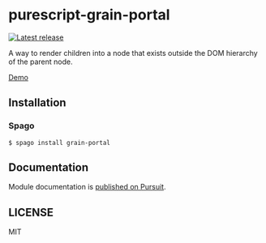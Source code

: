 # purescript-grain-portal

[![Latest release](http://img.shields.io/github/release/purescript-grain/purescript-grain-portal.svg)](https://github.com/purescript-grain/purescript-grain-portal/releases)

A way to render children into a node that exists outside the DOM hierarchy of the parent node.

[Demo](https://purescript-grain.github.io/purescript-grain-portal/)

## Installation

### Spago

```
$ spago install grain-portal
```

## Documentation

Module documentation is [published on Pursuit](http://pursuit.purescript.org/packages/purescript-grain-portal).

## LICENSE

MIT
